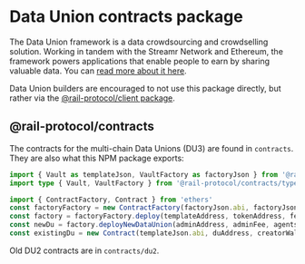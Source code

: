 # Data Union contracts package

The Data Union framework is a data crowdsourcing and crowdselling solution. Working in tandem with the Streamr Network and Ethereum, the framework powers applications that enable people to earn by sharing valuable data. You can [read more about it here](https://docs.dataunions.org/getting-started/intro-to-data-unions).

Data Union builders are encouraged to not use this package directly, but rather via the [@rail-protocol/client package](https://www.npmjs.com/package/@rail-protocol/client).

## @rail-protocol/contracts

The contracts for the multi-chain Data Unions (DU3) are found in `contracts`. They are also what this NPM package exports:
```typescript
import { Vault as templateJson, VaultFactory as factoryJson } from '@rail-protocol/contracts'
import type { Vault, VaultFactory } from '@rail-protocol/contracts/typechain'

import { ContractFactory, Contract } from 'ethers'
const factoryFactory = new ContractFactory(factoryJson.abi, factoryJson.bytecode, creatorWallet)
const factory = factoryFactory.deploy(templateAddress, tokenAddress, feeOracleAddress) as VaultFactory
const newDu = factory.deployNewDataUnion(adminAddress, adminFee, agents, metadata) as Vault
const existingDu = new Contract(templateJson.abi, duAddress, creatorWallet) as Vault
```

Old DU2 contracts are in `contracts/du2`.
